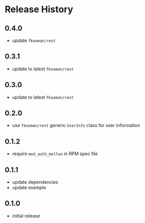 # Release History

## 0.4.0
- update `fkooman/rest`

## 0.3.1
- update to latest `fkooman/rest`

## 0.3.0
- update to latest `fkooman/rest`

## 0.2.0
- use `fkooman/rest` generic `UserInfo` class for user information

## 0.1.2
- require `mod_auth_mellon` in RPM spec file

## 0.1.1
- update dependencies
- update example

## 0.1.0 
- initial release
